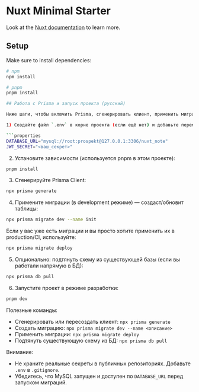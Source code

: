 # Nuxt Minimal Starter

Look at the [Nuxt documentation](https://nuxt.com/docs/getting-started/introduction) to learn more.

## Setup

Make sure to install dependencies:

```bash
# npm
npm install

# pnpm
pnpm install

## Работа с Prisma и запуск проекта (русский)

Ниже шаги, чтобы включить Prisma, сгенерировать клиент, применить миграции и запустить проект локально.

1) Создайте файл `.env` в корне проекта (если ещё нет) и добавьте переменные окружения. Пример:

```properties
DATABASE_URL="mysql://root:prospekt@127.0.0.1:3306/nuxt_note"
JWT_SECRET="<ваш_секрет>"
```

2) Установите зависимости (используется pnpm в этом проекте):

```bash
pnpm install
```

3) Сгенерируйте Prisma Client:

```bash
npx prisma generate
```

4) Примените миграции (в development режиме) — создаст/обновит таблицы:

```bash
npx prisma migrate dev --name init
```

Если у вас уже есть миграции и вы просто хотите применить их в production/CI, используйте:

```bash
npx prisma migrate deploy
```

5) Опционально: подтянуть схему из существующей базы (если вы работали напрямую в БД):

```bash
npx prisma db pull
```

6) Запустите проект в режиме разработки:

```bash
pnpm dev
```

Полезные команды:

- Сгенерировать или пересоздать клиент: `npx prisma generate`
- Создать миграцию: `npx prisma migrate dev --name <описание>`
- Применить миграции: `npx prisma migrate deploy`
- Подтянуть существующую схему из БД: `npx prisma db pull`

Внимание:
- Не храните реальные секреты в публичных репозиториях. Добавьте `.env` в `.gitignore`.
- Убедитесь, что MySQL запущен и доступен по `DATABASE_URL` перед запуском миграций.


